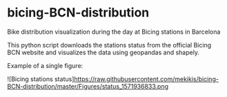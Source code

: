 # bicing-BCN-distribution
Bike distribution visualization during the day at Bicing stations in Barcelona

This python script downloads the stations status from the official Bicing BCN website and visualizes the data using geopandas and shapely.

Example of a single figure:

![Bicing stations status]https://raw.githubusercontent.com/mekikis/bicing-BCN-distribution/master/Figures/status_1571936833.png
